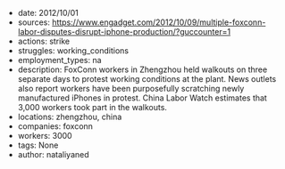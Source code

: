 - date: 2012/10/01
- sources: https://www.engadget.com/2012/10/09/multiple-foxconn-labor-disputes-disrupt-iphone-production/?guccounter=1
- actions: strike
- struggles: working_conditions
- employment_types: na
- description: FoxConn workers in Zhengzhou held walkouts on three separate days to protest working conditions at the plant. News outlets also report workers have been purposefully scratching newly manufactured iPhones in protest. China Labor Watch estimates that 3,000 workers took part in the walkouts.
- locations: zhengzhou, china
- companies: foxconn
- workers: 3000
- tags: None
- author: nataliyaned
